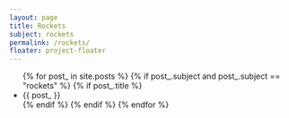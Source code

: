 ```yaml
---
layout: page
title: Rockets
subject: rockets
permalink: /rockets/
floater: project-floater
---
```


<ul class="list-view">
  {% for post_ in site.posts %}
    {% if post_.subject and post_.subject == "rockets" %}
      {% if post_.title %}
        <li id="{{post_.title}}">
          {{ post_ }}
        </li>
      {% endif %}
    {% endif %}
  {% endfor %}
</ul>
